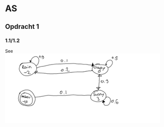 # AS
## Opdracht 1
### 1.1/1.2
See ![1.1_1.2](https://github.com/AI-Gio/AS/blob/main/1.1_1.2.png?raw=true)

